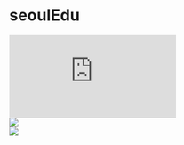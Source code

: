 # seoulEdu

![](https://github.com/mtinet/seoulEdu/blob/main/%EA%B8%B0%EB%A1%9D%EC%9C%BC%EB%A1%9C%20%EB%B3%B4%EB%8A%94%20%EC%84%9C%EC%9A%B8%EA%B5%90%EC%9C%A1%20%EC%A7%80%EC%9B%90%EC%B2%AD%EC%9D%98%2050%EB%85%84.pdf)  
![](https://github.com/mtinet/seoulEdu/blob/main/image/edumap1.jpg?raw=true)  
![](https://github.com/mtinet/seoulEdu/blob/main/image/edumap2.jpg?raw=true)  

